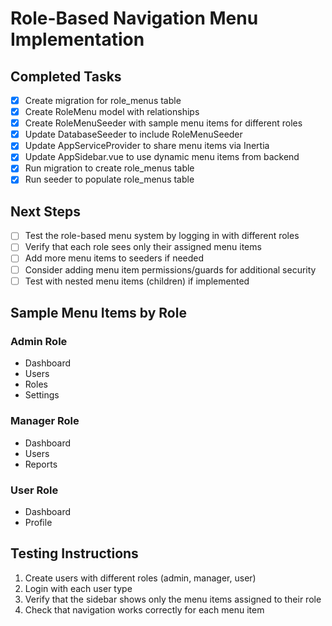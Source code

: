 # Role-Based Navigation Menu Implementation

## Completed Tasks
- [x] Create migration for role_menus table
- [x] Create RoleMenu model with relationships
- [x] Create RoleMenuSeeder with sample menu items for different roles
- [x] Update DatabaseSeeder to include RoleMenuSeeder
- [x] Update AppServiceProvider to share menu items via Inertia
- [x] Update AppSidebar.vue to use dynamic menu items from backend
- [x] Run migration to create role_menus table
- [x] Run seeder to populate role_menus table

## Next Steps
- [ ] Test the role-based menu system by logging in with different roles
- [ ] Verify that each role sees only their assigned menu items
- [ ] Add more menu items to seeders if needed
- [ ] Consider adding menu item permissions/guards for additional security
- [ ] Test with nested menu items (children) if implemented

## Sample Menu Items by Role

### Admin Role
- Dashboard
- Users
- Roles
- Settings

### Manager Role
- Dashboard
- Users
- Reports

### User Role
- Dashboard
- Profile

## Testing Instructions
1. Create users with different roles (admin, manager, user)
2. Login with each user type
3. Verify that the sidebar shows only the menu items assigned to their role
4. Check that navigation works correctly for each menu item
